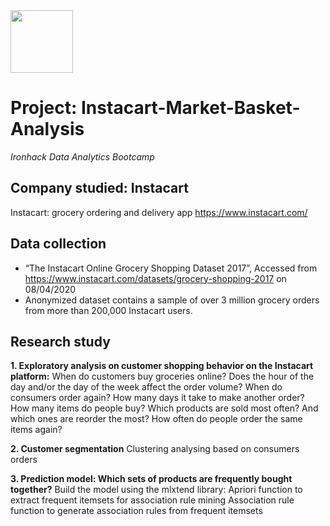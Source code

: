 <img src="https://bit.ly/2VnXWr2" width="100">

# Project: Instacart-Market-Basket-Analysis
*Ironhack Data Analytics Bootcamp*

## Company studied: Instacart
Instacart: grocery ordering and delivery app
https://www.instacart.com/

## Data collection
- “The Instacart Online Grocery Shopping Dataset 2017”, Accessed from https://www.instacart.com/datasets/grocery-shopping-2017 on 08/04/2020
- Anonymized dataset contains a sample of over 3 million grocery orders from more than 200,000 Instacart users.

## Research study
**1. Exploratory analysis on customer shopping behavior on the Instacart platform:**
      When do customers buy groceries online?
      Does the hour of the day and/or the day of the week affect the order volume?
      When do consumers order again? How many days it take to make another order?
      How many items do people buy?
      Which products are sold most often? And which ones are reorder the most?
      How often do people order the same items again?
      
**2. Customer segmentation**
      Clustering analysing based on consumers orders

**3. Prediction model: Which sets of products are frequently bought together?**
      Build the model using the mlxtend library:
      Apriori function to extract frequent itemsets for association rule mining
      Association rule function to generate association rules from frequent itemsets
